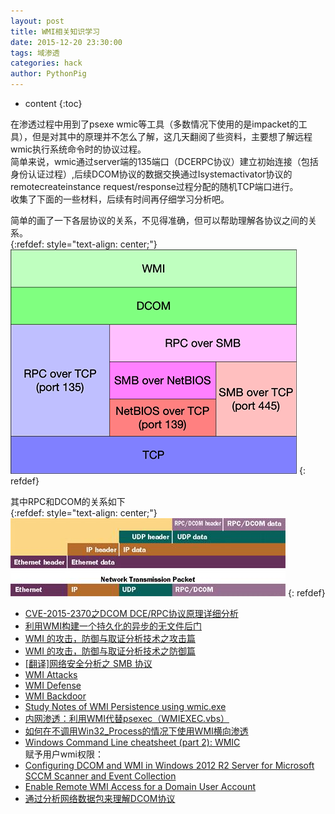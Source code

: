 ```yaml
---
layout: post
title: WMI相关知识学习
date: 2015-12-20 23:30:00
tags: 域渗透
categories: hack 
author: PythonPig
---
```

* content
{:toc}

在渗透过程中用到了psexe wmic等工具（多数情况下使用的是impacket的工具），但是对其中的原理并不怎么了解，这几天翻阅了些资料，主要想了解远程wmic执行系统命令时的协议过程。    
简单来说，wmic通过server端的135端口（DCERPC协议）建立初始连接（包括身份认证过程）,后续DCOM协议的数据交换通过Isystemactivator协议的remotecreateinstance request/response过程分配的随机TCP端口进行。    
收集了下面的一些材料，后续有时间再仔细学习分析吧。  


简单的画了一下各层协议的关系，不见得准确，但可以帮助理解各协议之间的关系。  
{:refdef: style="text-align: center;"}
![WMI协议栈](https://github.com/PythonPig/PythonPig.github.io/blob/master/images/WMI相关知识学习/wmi协议栈1.png?raw=true) 
{: refdef}

其中RPC和DCOM的关系如下  
{:refdef: style="text-align: center;"}
![RPC-DCOM](https://github.com/PythonPig/PythonPig.github.io/blob/master/images/WMI相关知识学习/RPC-DCOMjpg.jpg?raw=true)
{: refdef}


* [CVE-2015-2370之DCOM DCE/RPC协议原理详细分析](https://www.anquanke.com/post/id/167057)
* [利用WMI构建一个持久化的异步的无文件后门](https://m0nst3r.me/pentest/%E5%88%A9%E7%94%A8WMI%E6%9E%84%E5%BB%BA%E4%B8%80%E4%B8%AA%E6%8C%81%E4%B9%85%E5%8C%96%E7%9A%84%E5%BC%82%E6%AD%A5%E7%9A%84%E6%97%A0%E6%96%87%E4%BB%B6%E5%90%8E%E9%97%A8.html) 
* [WMI 的攻击，防御与取证分析技术之攻击篇](http://drops.wooyun.org/tips/9973)  
* [WMI 的攻击，防御与取证分析技术之防御篇](http://drops.wooyun.org/tips/10346)  
* [[翻译]网络安全分析之 SMB 协议](https://bbs.pediy.com/thread-223721.htm)  
* [WMI Attacks](http://www.anquan.us/static/drops/tips-8189.html)  
* [WMI Defense](http://www.anquan.us/static/drops/tips-8290.html)  
* [WMI Backdoor](http://www.anquan.us/static/drops/tips-8260.html)  
* [Study Notes of WMI Persistence using wmic.exe](https://3gstudent.github.io/3gstudent.github.io/Study-Notes-of-WMI-Persistence-using-wmic.exe/)  
* [内网渗透：利用WMI代替psexec（WMIEXEC.vbs）](http://www.91ri.org/12908.html)  
* [如何在不调用Win32_Process的情况下使用WMI横向渗透](https://www.anquanke.com/post/id/144671)  
* [Windows Command Line cheatsheet (part 2): WMIC](https://www.andreafortuna.org/dfir/windows-command-line-cheatsheet-part-2-wmic/)  
赋予用户wmi权限：  
* [Configuring DCOM and WMI in Windows 2012 R2 Server for Microsoft SCCM Scanner and Event Collection](https://www-01.ibm.com/support/docview.wss?uid=swg21986943)  
* [Enable Remote WMI Access for a Domain User Account](https://www.gsx.com/blog/bid/86455/enable-remote-wmi-access-for-a-domain-user-account)
* [通过分析网络数据包来理解DCOM协议](https://blog.csdn.net/guxch/article/details/6880335)